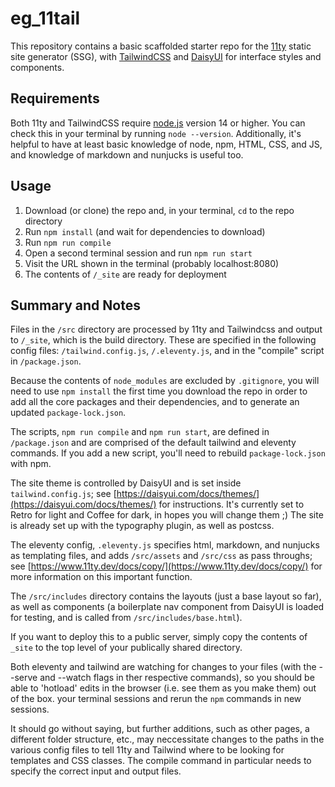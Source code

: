 # eg_11tail
This repository contains a basic scaffolded starter repo for the [11ty](https://www.11ty.dev/) static site generator (SSG), with [TailwindCSS](https://tailwindcss.com/installation) and [DaisyUI](https://daisyui.com/) for interface styles and components.

## Requirements
Both 11ty and TailwindCSS require [node.js](https://nodejs.org) version 14 or higher. You can check this in your terminal by running ```node --version```. Additionally, it's helpful to have at least basic knowledge of node, npm, HTML, CSS, and JS, and knowledge of markdown and nunjucks is useful too. 

## Usage
  1. Download (or clone) the repo and, in your terminal, ```cd``` to the repo directory 
  2. Run ```npm install``` (and wait for dependencies to download)
  3. Run ```npm run compile``` 
  4. Open a second terminal session and run ```npm run start``` 
  5. Visit the URL shown in the terminal (probably localhost:8080)
  6. The contents of ```/_site``` are ready for deployment

## Summary and Notes
Files in the ```/src``` directory are processed by 11ty and Tailwindcss and output to ```/_site```, which is the build directory. These are specified in the following config files: ```/tailwind.config.js```, ```/.eleventy.js```, and in the "compile" script in ```/package.json```.

Because the contents of ```node_modules``` are excluded by ```.gitignore```, you will need to use ```npm install``` the first time you download the repo in order to add all the core packages and their dependencies, and to generate an updated ```package-lock.json```.

The scripts, ```npm run compile``` and ```npm run start```, are defined in ```/package.json``` and are comprised of the default tailwind and eleventy commands. If you add a new script, you'll need to rebuild ```package-lock.json``` with npm.

The site theme is controlled by DaisyUI and is set inside ```tailwind.config.js```; see [https://daisyui.com/docs/themes/](https://daisyui.com/docs/themes/) for instructions. It's currently set to Retro for light and Coffee for dark, in hopes you will change them ;) The site is already set up with the typography plugin, as well as postcss.

The eleventy config, ```.eleventy.js``` specifies html, markdown, and nunjucks as templating files, and adds ```/src/assets``` and ```/src/css``` as pass throughs; see [https://www.11ty.dev/docs/copy/](https://www.11ty.dev/docs/copy/) for more information on this important function.

The ```/src/includes``` directory contains the layouts (just a base layout so far), as well as components (a boilerplate nav component from DaisyUI is loaded for testing, and is called from ```/src/includes/base.html```).

If you want to deploy this to a public server, simply copy the contents of ```_site``` to the top level of your publically shared directory. 

Both eleventy and tailwind are watching for changes to your files (with the --serve and --watch flags in ther respective commands), so you should be able to 'hotload' edits in the browser (i.e. see them as you make them) out of the box. your terminal sessions and rerun the ```npm``` commands in new sessions.

It should go without saying, but further additions, such as other pages, a different folder structure, etc., may neccessitate changes to the paths in the various config files to tell 11ty and Tailwind where to be looking for templates and CSS classes. The compile command in particular needs to specify the correct input and output files.